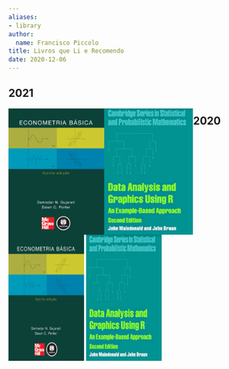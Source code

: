 ```yaml
---
aliases:
- library
author:
  name: Francisco Piccolo
title: Livros que Li e Recomendo
date: 2020-12-06
---
```


## 2021


<p float="left">
  <img src=./library_images/basic_econometrics_gujarati.png style="float: left; widh: 150px; height: 250px" />
  <img src=./library_images/data_analysis_and_graphics_using_R.png style="float: left; widh: 150px; height: 250px" />
</p>



## 2020

<p float="left">
  <img src=./library_images/basic_econometrics_gujarati.png style="width: 150px; height: 250px" />
  <img src=./library_images/data_analysis_and_graphics_using_R.png style="width: 150px; height: 250px" />
</p>
